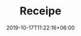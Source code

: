 ---
title: "Receipe"
date: 2019-10-17T11:22:16+06:00
draft: false
description : "this is a meta description"
---